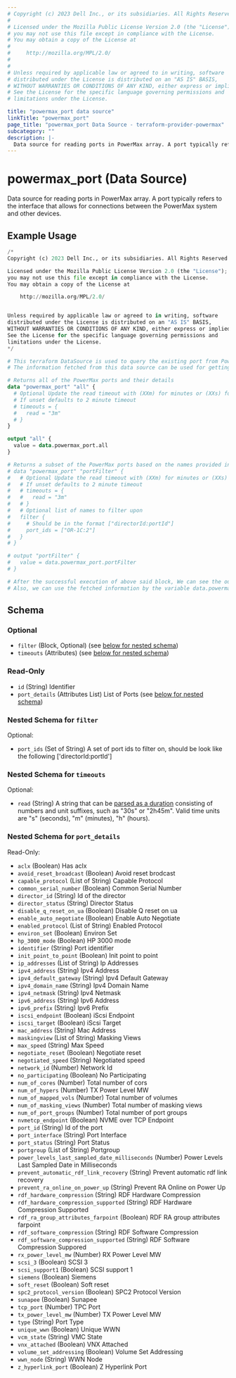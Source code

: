 ```yaml
---
# Copyright (c) 2023 Dell Inc., or its subsidiaries. All Rights Reserved.
#
# Licensed under the Mozilla Public License Version 2.0 (the "License");
# you may not use this file except in compliance with the License.
# You may obtain a copy of the License at
#
#     http://mozilla.org/MPL/2.0/
#
#
# Unless required by applicable law or agreed to in writing, software
# distributed under the License is distributed on an "AS IS" BASIS,
# WITHOUT WARRANTIES OR CONDITIONS OF ANY KIND, either express or implied.
# See the License for the specific language governing permissions and
# limitations under the License.

title: "powermax_port data source"
linkTitle: "powermax_port"
page_title: "powermax_port Data Source - terraform-provider-powermax"
subcategory: ""
description: |-
  Data source for reading ports in PowerMax array. A port typically refers to the interface that allows for connections between the PowerMax system and other devices.
---
```


# powermax_port (Data Source)

Data source for reading ports in PowerMax array. A port typically refers to the interface that allows for connections between the PowerMax system and other devices.

## Example Usage

```terraform
/*
Copyright (c) 2023 Dell Inc., or its subsidiaries. All Rights Reserved.

Licensed under the Mozilla Public License Version 2.0 (the "License");
you may not use this file except in compliance with the License.
You may obtain a copy of the License at

    http://mozilla.org/MPL/2.0/


Unless required by applicable law or agreed to in writing, software
distributed under the License is distributed on an "AS IS" BASIS,
WITHOUT WARRANTIES OR CONDITIONS OF ANY KIND, either express or implied.
See the License for the specific language governing permissions and
limitations under the License.
*/

# This terraform DataSource is used to query the existing port from PowerMax array.
# The information fetched from this data source can be used for getting the details / for further processing in resource block.

# Returns all of the PowerMax ports and their details
data "powermax_port" "all" {
  # Optional Update the read timeout with (XXm) for minutes or (XXs) for timeout in seconds
  # If unset defaults to 2 minute timeout
  # timeouts = {
  #   read = "3m"
  # }
}

output "all" {
  value = data.powermax_port.all
}

# Returns a subset of the PowerMax ports based on the names provided in the `names` filter block and their details
# data "powermax_port" "portFilter" {
#   # Optional Update the read timeout with (XXm) for minutes or (XXs) for timeout in seconds
#   # If unset defaults to 2 minute timeout
#   # timeouts = {
#   #   read = "3m"
#   # }
#   # Optional list of names to filter upon
#   filter {
#     # Should be in the format ["directorId:portId"]
#     port_ids = ["OR-1C:2"]
#   }
# }

# output "portFilter" {
#   value = data.powermax_port.portFilter
# }

# After the successful execution of above said block, We can see the output value by executing 'terraform output' command.
# Also, we can use the fetched information by the variable data.powermax_port.example
```

<!-- schema generated by tfplugindocs -->
## Schema

### Optional

- `filter` (Block, Optional) (see [below for nested schema](#nestedblock--filter))
- `timeouts` (Attributes) (see [below for nested schema](#nestedatt--timeouts))

### Read-Only

- `id` (String) Identifier
- `port_details` (Attributes List) List of Ports (see [below for nested schema](#nestedatt--port_details))

<a id="nestedblock--filter"></a>
### Nested Schema for `filter`

Optional:

- `port_ids` (Set of String) A set of port ids to filter on, should be look like the following ['directorId:portId']


<a id="nestedatt--timeouts"></a>
### Nested Schema for `timeouts`

Optional:

- `read` (String) A string that can be [parsed as a duration](https://pkg.go.dev/time#ParseDuration) consisting of numbers and unit suffixes, such as "30s" or "2h45m". Valid time units are "s" (seconds), "m" (minutes), "h" (hours).


<a id="nestedatt--port_details"></a>
### Nested Schema for `port_details`

Read-Only:

- `aclx` (Boolean) Has aclx
- `avoid_reset_broadcast` (Boolean) Avoid reset brodcast
- `capable_protocol` (List of String) Capable Protocol
- `common_serial_number` (Boolean) Common Serial Number
- `director_id` (String) Id of the director
- `director_status` (String) Director Status
- `disable_q_reset_on_ua` (Boolean) Disable Q reset on ua
- `enable_auto_negotiate` (Boolean) Enable Auto Negotiate
- `enabled_protocol` (List of String) Enabled Protocol
- `environ_set` (Boolean) Environ Set
- `hp_3000_mode` (Boolean) HP 3000 mode
- `identifier` (String) Port identifier
- `init_point_to_point` (Boolean) Init point to point
- `ip_addresses` (List of String) Ip Addresses
- `ipv4_address` (String) Ipv4 Address
- `ipv4_default_gateway` (String) Ipv4 Default Gateway
- `ipv4_domain_name` (String) Ipv4 Domain Name
- `ipv4_netmask` (String) Ipv4 Netmask
- `ipv6_address` (String) Ipv6 Address
- `ipv6_prefix` (String) Ipv6 Prefix
- `iscsi_endpoint` (Boolean) iScsi Endpoint
- `iscsi_target` (Boolean) iScsi Target
- `mac_address` (String) Mac Address
- `maskingview` (List of String) Masking Views
- `max_speed` (String) Max Speed
- `negotiate_reset` (Boolean) Negotiate reset
- `negotiated_speed` (String) Negotiated speed
- `network_id` (Number) Network Id
- `no_participating` (Boolean) No Participating
- `num_of_cores` (Number) Total number of cors
- `num_of_hypers` (Number) TX Power Level MW
- `num_of_mapped_vols` (Number) Total number of volumes
- `num_of_masking_views` (Number) Total number of masking views
- `num_of_port_groups` (Number) Total number of port groups
- `nvmetcp_endpoint` (Boolean) NVME over TCP Endpoint
- `port_id` (String) Id of the port
- `port_interface` (String) Port Interface
- `port_status` (String) Port Status
- `portgroup` (List of String) Portgroup
- `power_levels_last_sampled_date_milliseconds` (Number) Power Levels Last Sampled Date in Milliseconds
- `prevent_automatic_rdf_link_recovery` (String) Prevent automatic rdf link recovery
- `prevent_ra_online_on_power_up` (String) Prevent RA Online on Power Up
- `rdf_hardware_compression` (String) RDF Hardware Compression
- `rdf_hardware_compression_supported` (String) RDF Hardware Compression Supported
- `rdf_ra_group_attributes_farpoint` (Boolean) RDF RA group attributes farpoint
- `rdf_software_compression` (String) RDF Software Compression
- `rdf_software_compression_supported` (String) RDF Software Compression Suppored
- `rx_power_level_mw` (Number) RX Power Level MW
- `scsi_3` (Boolean) SCSI 3
- `scsi_support1` (Boolean) SCSI support 1
- `siemens` (Boolean) Siemens
- `soft_reset` (Boolean) Soft reset
- `spc2_protocol_version` (Boolean) SPC2 Protocol Version
- `sunapee` (Boolean) Sunapee
- `tcp_port` (Number) TPC Port
- `tx_power_level_mw` (Number) TX Power Level MW
- `type` (String) Port Type
- `unique_wwn` (Boolean) Unique WWN
- `vcm_state` (String) VMC State
- `vnx_attached` (Boolean) VNX Attached
- `volume_set_addressing` (Boolean) Volume Set Addressing
- `wwn_node` (String) WWN Node
- `z_hyperlink_port` (Boolean) Z Hyperlink Port